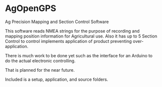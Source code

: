 
# AgOpenGPS
Ag Precision Mapping and Section Control Software

This software reads NMEA strings for the purpose of recording and mapping position information 
for Agricultural use. Also it has up to 5 Section Control to control implements application of product
preventing over-application.

There is much work to be done yet such as the interface for an Arduino to do the actual electronic controlling.

That is planned for the near future.

Included is a setup, application, and source folders. 
